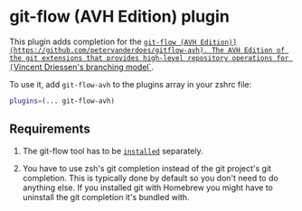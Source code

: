 # git-flow (AVH Edition) plugin

This plugin adds completion for the
[`git-flow (AVH Edition)](https://github.com/petervanderdoes/gitflow-avh). The
AVH Edition of the git extensions that provides high-level repository operations
for
[`Vincent Driessen's branching model`](https://nvie.com/posts/a-successful-git-branching-model/).

To use it, add `git-flow-avh` to the plugins array in your zshrc file:

```zsh
plugins=(... git-flow-avh)
```

## Requirements

1. The git-flow tool has to be
   [`installed`](https://github.com/petervanderdoes/gitflow-avh#installing-git-flow)
   separately.

2. You have to use zsh's git completion instead of the git project's git
   completion. This is typically done by default so you don't need to do
   anything else. If you installed git with Homebrew you might have to uninstall
   the git completion it's bundled with.
